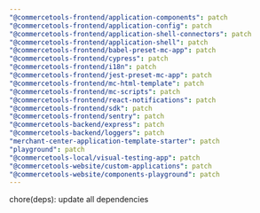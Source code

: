 ```yaml
---
"@commercetools-frontend/application-components": patch
"@commercetools-frontend/application-config": patch
"@commercetools-frontend/application-shell-connectors": patch
"@commercetools-frontend/application-shell": patch
"@commercetools-frontend/babel-preset-mc-app": patch
"@commercetools-frontend/cypress": patch
"@commercetools-frontend/i18n": patch
"@commercetools-frontend/jest-preset-mc-app": patch
"@commercetools-frontend/mc-html-template": patch
"@commercetools-frontend/mc-scripts": patch
"@commercetools-frontend/react-notifications": patch
"@commercetools-frontend/sdk": patch
"@commercetools-frontend/sentry": patch
"@commercetools-backend/express": patch
"@commercetools-backend/loggers": patch
"merchant-center-application-template-starter": patch
"playground": patch
"@commercetools-local/visual-testing-app": patch
"@commercetools-website/custom-applications": patch
"@commercetools-website/components-playground": patch
---
```


chore(deps): update all dependencies
